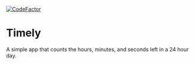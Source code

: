 [![CodeFactor](https://www.codefactor.io/repository/github/xmd404/timely/badge)](https://www.codefactor.io/repository/github/xmd404/timely)

# Timely
A simple app that counts the hours, minutes, and seconds left in a 24 hour day.
